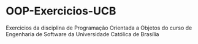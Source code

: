 # OOP-Exercicios-UCB

Exercicios da disciplina de Programação Orientada a Objetos do curso de Engenharia de Software da Universidade Católica de Brasília
